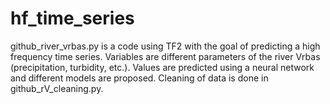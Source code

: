 # hf_time_series
github_river_vrbas.py is a code using TF2 with the goal of predicting a high frequency time series.
Variables are different parameters of the river Vrbas (precipitation, turbidity, etc.).
Values are predicted using a neural network and different models are proposed.
Cleaning of data is done in github_rV_cleaning.py.
